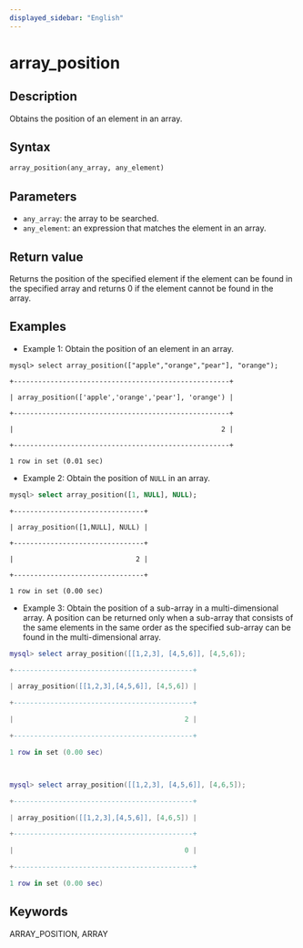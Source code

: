 ```yaml
---
displayed_sidebar: "English"
---
```


# array_position

## Description

Obtains the position of an element in an array.

## Syntax

```Haskell
array_position(any_array, any_element)
```

## Parameters

- `any_array`: the array to be searched.
- `any_element`: an expression that matches the element in an array.

## Return value

Returns the position of the specified element if the element can be found in the specified array and returns 0 if the element cannot be found in the array.

## Examples

- Example 1: Obtain the position of an element in an array.

```plaintext
mysql> select array_position(["apple","orange","pear"], "orange");

+-----------------------------------------------------+

| array_position(['apple','orange','pear'], 'orange') |

+-----------------------------------------------------+

|                                                   2 |

+-----------------------------------------------------+

1 row in set (0.01 sec)
```

- Example 2: Obtain the position of `NULL` in an array.

```sql
mysql> select array_position([1, NULL], NULL);
```

```plaintext
+--------------------------------+

| array_position([1,NULL], NULL) |

+--------------------------------+

|                              2 |

+--------------------------------+

1 row in set (0.00 sec)
```

- Example 3: Obtain the position of a sub-array in a multi-dimensional array. A position can be returned only when a sub-array that consists of the same elements in the same order as the specified sub-array can be found in the multi-dimensional array.

```Lua
mysql> select array_position([[1,2,3], [4,5,6]], [4,5,6]);

+--------------------------------------------+

| array_position([[1,2,3],[4,5,6]], [4,5,6]) |

+--------------------------------------------+

|                                          2 |

+--------------------------------------------+

1 row in set (0.00 sec)



mysql> select array_position([[1,2,3], [4,5,6]], [4,6,5]);

+--------------------------------------------+

| array_position([[1,2,3],[4,5,6]], [4,6,5]) |

+--------------------------------------------+

|                                          0 |

+--------------------------------------------+

1 row in set (0.00 sec)
```

## Keywords

ARRAY_POSITION, ARRAY
